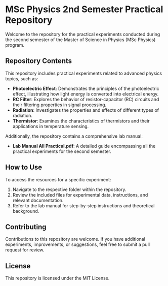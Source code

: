 # MSc Physics 2nd Semester Practical Repository

Welcome to the repository for the practical experiments conducted during the second semester of the Master of Science in Physics (MSc Physics) program.

## Repository Contents

This repository includes practical experiments related to advanced physics topics, such as:

- **Photoelectric Effect**: Demonstrates the principles of the photoelectric effect, illustrating how light energy is converted into electrical energy.
- **RC Filter**: Explores the behavior of resistor-capacitor (RC) circuits and their filtering properties in signal processing.
- **Radiation**: Investigates the properties and effects of different types of radiation.
- **Thermistor**: Examines the characteristics of thermistors and their applications in temperature sensing.

Additionally, the repository contains a comprehensive lab manual:

- **Lab Manual All Practical.pdf**: A detailed guide encompassing all the practical experiments for the second semester.

## How to Use

To access the resources for a specific experiment:

1. Navigate to the respective folder within the repository.
2. Review the included files for experimental data, instructions, and relevant documentation.
3. Refer to the lab manual for step-by-step instructions and theoretical background.

## Contributing

Contributions to this repository are welcome. If you have additional experiments, improvements, or suggestions, feel free to submit a pull request for review.

## License

This repository is licensed under the MIT License.
